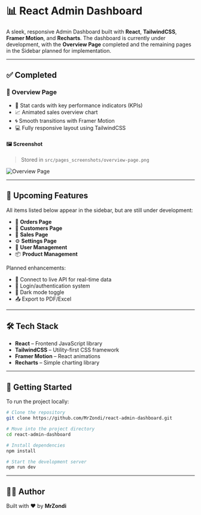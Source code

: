 
# 📊 React Admin Dashboard

A sleek, responsive Admin Dashboard built with **React**, **TailwindCSS**, **Framer Motion**, and **Recharts**. The dashboard is currently under development, with the **Overview Page** completed and the remaining pages in the Sidebar planned for implementation.

---

## ✅ Completed

### 🧭 Overview Page

- 🎯 Stat cards with key performance indicators (KPIs)
- 📈 Animated sales overview chart
- 🌀 Smooth transitions with Framer Motion
- 💻 Fully responsive layout using TailwindCSS

#### 🖼️ Screenshot
> Stored in `src/pages_screenshots/overview-page.png`

![Overview Page](./src/pages_screenshots/overview-page.png)

---

## 🔧 Upcoming Features

All items listed below appear in the sidebar, but are still under development:

- 🛒 **Orders Page**
- 🧍 **Customers Page**
- 💸 **Sales Page**
- ⚙️ **Settings Page**
- 👤 **User Management**
- 📦 **Product Management**

Planned enhancements:

- 📡 Connect to live API for real-time data
- 🔐 Login/authentication system
- 🌙 Dark mode toggle
- 📤 Export to PDF/Excel

---

## 🛠️ Tech Stack

- **React** – Frontend JavaScript library
- **TailwindCSS** – Utility-first CSS framework
- **Framer Motion** – React animations
- **Recharts** – Simple charting library

---

## 🚀 Getting Started

To run the project locally:

```bash
# Clone the repository
git clone https://github.com/MrZondi/react-admin-dashboard.git

# Move into the project directory
cd react-admin-dashboard

# Install dependencies
npm install

# Start the development server
npm run dev
```

---

## 👨‍💻 Author

Built with ❤️ by **MrZondi**

